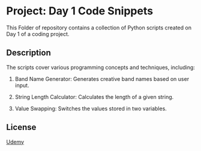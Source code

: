 # Project: Day 1 Code Snippets
This Folder of repository contains a collection of Python scripts created on Day 1 of a coding project.
## Description

 The scripts cover various programming concepts and techniques, including:

1)  Band Name Generator: Generates creative band names based on user input.

2) String Length Calculator: Calculates the length of a given string.

3) Value Swapping: Switches the values stored in two variables.






## License

[Udemy](https://www.udemy.com/course/100-days-of-code/?srsltid=AfmBOorNPPZ0b9lwmWfm5JtvXfyCRlg7CCvEG5jkYR-SRrrRP77fhfQh&couponCode=BFCMSALE24FRTR)

